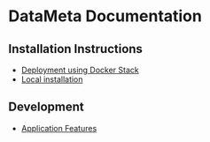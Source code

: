 # DataMeta Documentation

## Installation Instructions
  * [Deployment using Docker Stack](./install_vscode.md)
  * [Local installation](./install_local.md)

## Development
* [Application Features](./application_features.md)
